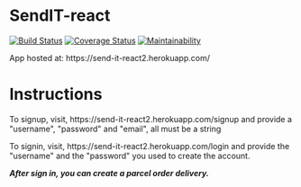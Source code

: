 # SendIT-react

[![Build Status](https://travis-ci.org/nyabongoedgar/SendIT-react.svg?branch=develop)](https://travis-ci.org/nyabongoedgar/SendIT-react)
[![Coverage Status](https://coveralls.io/repos/github/nyabongoedgar/SendIT-react/badge.svg?branch=develop)](https://coveralls.io/github/nyabongoedgar/SendIT-react?branch=develop)
[![Maintainability](https://api.codeclimate.com/v1/badges/fbfab060ba3a6ee184b5/maintainability)](https://codeclimate.com/github/nyabongoedgar/SendIT-react/maintainability)


<p>App hosted at: https://send-it-react2.herokuapp.com/</p>

<h1>Instructions</h1>
<p>To signup, visit, https://send-it-react2.herokuapp.com/signup and provide a "username", "password" and "email", all must be a string </p>

<p>To signin, visit, https://send-it-react2.herokuapp.com/login and provide the "username" and the "password" you used to create the account. </p>

<b><em>After sign in, you can create a parcel order delivery.</em></b>